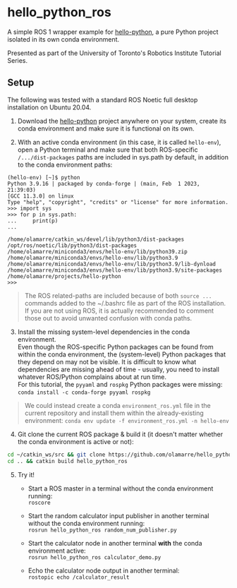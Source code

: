 # hello_python_ros

A simple ROS 1 wrapper example for [hello-python](https://github.com/olamarre/hello-python), a pure Python project isolated in its own conda environment.

Presented as part of the University of Toronto's Robotics Institute Tutorial Series.

## Setup

The following was tested with a standard ROS Noetic full desktop installation on Ubuntu 20.04.

1. Download the [hello-python](https://github.com/olamarre/hello-python) project anywhere on your system, create its conda environment and make sure it is functional on its own.

2. With an active conda environment (in this case, it is called `hello-env`), open a Python terminal and make sure that both ROS-specific `/.../dist-packages` paths are included in sys.path by default, in addition to the conda environment paths:

```pycon
(hello-env) [~]$ python
Python 3.9.16 | packaged by conda-forge | (main, Feb  1 2023, 21:39:03) 
[GCC 11.3.0] on linux
Type "help", "copyright", "credits" or "license" for more information.
>>> import sys
>>> for p in sys.path:
...     print(p)
... 

/home/olamarre/catkin_ws/devel/lib/python3/dist-packages
/opt/ros/noetic/lib/python3/dist-packages
/home/olamarre/miniconda3/envs/hello-env/lib/python39.zip
/home/olamarre/miniconda3/envs/hello-env/lib/python3.9
/home/olamarre/miniconda3/envs/hello-env/lib/python3.9/lib-dynload
/home/olamarre/miniconda3/envs/hello-env/lib/python3.9/site-packages
/home/olamarre/projects/hello-python
>>> 
```

> The ROS related-paths are included because of both `source ...` commands added to the ~/.bashrc file as part of the ROS installation. If you are not using ROS, it is actually recommended to comment those out to avoid unwanted confusion with conda paths.

3. Install the missing system-level dependencies in the conda environment.  
Even though the ROS-specific Python packages can be found from within the conda environment, the (system-level) Python packages that they depend on may not be visible. It is difficult to know what dependencies are missing ahead of time - usually, you need to install whatever ROS/Python complains about at run time.  
For this tutorial, the `pyyaml` and `rospkg` Python packages were missing:  
`conda install -c conda-forge pyyaml rospkg`  
> We could instead create a conda `environment_ros.yml` file in the current repository and install them within the already-existing environment: `conda env update -f environment_ros.yml -n hello-env`

4. Git clone the current ROS package & build it (it doesn't matter whether the conda environment is active or not):

```bash
cd ~/catkin_ws/src && git clone https://github.com/olamarre/hello_python_ros.git
cd .. && catkin build hello_python_ros
```

5. Try it!

    - Start a ROS master in a terminal without the conda environment running:  
    `roscore`

    - Start the random calculator input publisher in another terminal without the conda environment running:  
    `rosrun hello_python_ros random_num_publisher.py`

    - Start the calculator node in another terminal **with** the conda environment active:  
    `rosrun hello_python_ros calculator_demo.py`

    - Echo the calculator node output in another terminal:  
    `rostopic echo /calculator_result`

